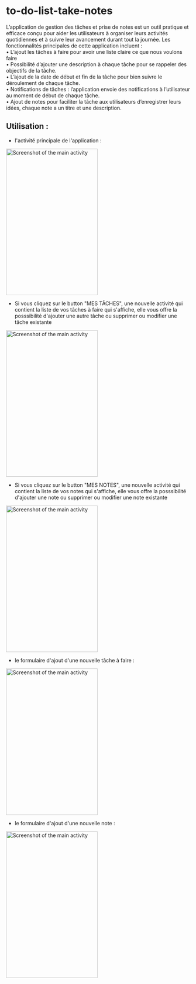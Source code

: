 # to-do-list-take-notes
L’application de gestion des tâches et prise de notes est un outil pratique et efficace conçu pour aider les utilisateurs à organiser leurs activités quotidiennes et à suivre leur avancement durant tout la journée.
Les fonctionnalités principales de cette application incluent :  
•	L’ajout les tâches à faire pour avoir une liste claire ce que nous voulons faire  
•	Possibilité d’ajouter une description à chaque tâche pour se rappeler des objectifs de la tâche.  
•	L’ajout de la date de début et fin de la tâche pour bien suivre le déroulement de chaque tâche.  
•	Notifications de tâches : l’application envoie des notifications à l’utilisateur au moment de début de chaque tâche.  
•	Ajout de notes pour faciliter la tâche aux utilisateurs d’enregistrer leurs idées, chaque note a un titre et une description. 

## Utilisation :
- l'activité principale de l'application :  
<img src="https://github.com/abdessalamboulayat/to-do-list-take-notes/assets/104778745/4efa3c1b-6ae3-4354-b108-0b2c0e32832d" width="250" height="400" alt="Screenshot of the main activity" />


- Si vous cliquez sur le button "MES TÂCHES", une nouvelle activité qui contient la liste de vos tâches à faire qui s'affiche, elle vous offre la posssibilité d'ajouter une autre tâche ou supprimer ou modifier une tâche existante



<img src="https://github.com/abdessalamboulayat/to-do-list-take-notes/assets/104778745/289c10fe-df0d-4d52-bc40-7121b7e00508" width="250" height="400" alt="Screenshot of the main activity" />

- Si vous cliquez sur le button "MES NOTES", une nouvelle activité qui contient la liste de vos notes qui s'affiche, elle vous offre la posssibilité d'ajouter une note ou supprimer ou modifier une note existante


<img src="https://github.com/abdessalamboulayat/to-do-list-take-notes/assets/104778745/f27fb2e0-176a-4718-92c3-78b9a496ed84" width="250" height="400" alt="Screenshot of the main activity" />

- le formulaire d'ajout d'une nouvelle tâche à faire :
<img src="https://github.com/abdessalamboulayat/to-do-list-take-notes/assets/104778745/e8b0a33c-6d81-4f4a-992e-24b2aa6ae5c4" width="250" height="400" alt="Screenshot of the main activity" />

- le formulaire d'ajout d'une nouvelle note :

<img src="https://github.com/abdessalamboulayat/to-do-list-take-notes/assets/104778745/522440f1-3b53-43c3-884d-62e240476187" width="250" height="400" alt="Screenshot of the main activity" />


